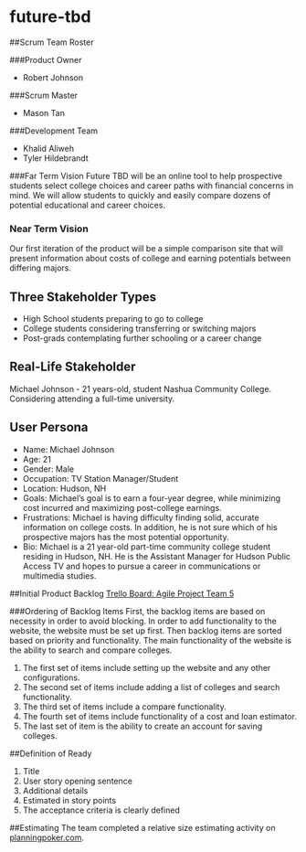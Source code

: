 # future-tbd

##Scrum Team Roster

###Product Owner
- Robert Johnson

###Scrum Master
- Mason Tan

###Development Team
- Khalid Aliweh
- Tyler Hildebrandt


###Far Term Vision
Future TBD will be an online tool to help prospective students select college choices and career paths with financial concerns in mind. We will allow students to quickly and easily compare dozens of potential educational and career choices.  

### Near Term Vision
Our first iteration of the product will be a simple comparison site that will present information about costs of college and earning potentials between differing majors. 

## Three Stakeholder Types
- High School students preparing to go to college
- College students considering transferring or switching majors
- Post-grads contemplating further schooling or a career change

## Real-Life Stakeholder
Michael Johnson - 21 years-old, student Nashua Community College. Considering attending a full-time university.

## User Persona
- Name: Michael Johnson
- Age: 21
- Gender: Male
- Occupation: TV Station Manager/Student
- Location: Hudson, NH
- Goals: Michael’s goal is to earn a four-year degree, while minimizing cost incurred and maximizing post-college earnings.
- Frustrations: Michael is having difficulty finding solid, accurate information on college costs. In addition, he is not sure which of his prospective majors has the most potential opportunity. 
- Bio: Michael is a 21 year-old part-time community college student residing in Hudson, NH. He is the Assistant Manager for Hudson Public Access TV and hopes to pursue a career in communications or multimedia studies. 

##Initial Product Backlog
[Trello Board: Agile Project Team 5](https://trello.com/b/uVkt6NXa/agile-project-team-5)

###Ordering of Backlog Items
First, the backlog items are based on necessity in order to avoid blocking. In order to add functionality to the website, the website must be set up first. Then backlog items are sorted based on priority and functionality. The main functionality of the website is the ability to search and compare colleges.

1. The first set of items include setting up the website and any other configurations.
2. The second set of items include adding a list of colleges and search functionality.
3. The third set of items include a compare functionality.
4. The fourth set of items include functionality of a cost and loan estimator.
5. The last set of item is the ability to create an account for saving colleges.

##Definition of Ready
1. Title
2. User story opening sentence
3. Additional details
4. Estimated in story points
5. The acceptance criteria is clearly defined

##Estimating
The team completed a relative size estimating activity on [planningpoker.com](https://www.planningpoker.com).

